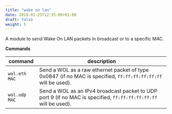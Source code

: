 ```yaml
---
title: "wake on lan"
date: 2019-02-25T12:55:00+01:00
draft: false
weight: 5
---
```


A module to send Wake On LAN packets in broadcast or to a specific MAC.

**Commands**

| command | description |
|---------|-------------|
| `wol.eth MAC` | Send a WOL as a raw ethernet packet of type 0x0847 (if no MAC is specified, `ff:ff:ff:ff:ff:ff` will be used). |
| `wol.udp MAC` | Send a WOL as an IPv4 broadcast packet to UDP port 9 (if no MAC is specified, `ff:ff:ff:ff:ff:ff` will be used). |
